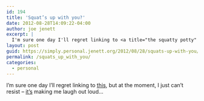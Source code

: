 ```yaml
---
id: 194
title: 'Squat’s up with you?'
date: 2012-08-28T14:09:22-04:00
author: joe jenett
excerpt: |
  I'm sure one day I'll regret linking to <a title="the squatty potty" href="http://snowdeal.org/2012/08/the-squatty-potty/">this</a>, but at the moment, I just can't resist &ndash; <a href="http://www.squattypotty.com/">it's</a>  making me laugh out loud...
layout: post
guid: https://simply.personal.jenett.org/2012/08/28/squats-up-with-you/
permalink: /squats_up_with_you/
categories:
  - personal
---
```

I’m sure one day I’ll regret linking to [this](http://snowdeal.org/2012/08/the-squatty-potty/ "the squatty potty"), but at the moment, I just can’t resist &ndash; [it’s](http://www.squattypotty.com/) making me laugh out loud...